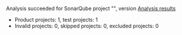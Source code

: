 Analysis succeeded for SonarQube project "", version  [Analysis results](http://localhost:9000/dashboard/index/ConsoleApplicationKey)
- Product projects: 1, test projects: 1
- Invalid projects: 0, skipped projects: 0, excluded projects: 0
